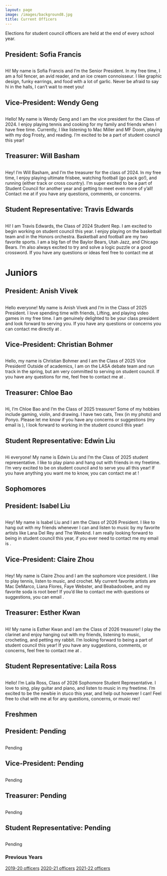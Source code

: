```yaml
---
layout: page
image: /images/background8.jpg
title: Current Officers
---
```

Elections for student council officers are held at the end of every school year.
## President: Sofia Francis
<figure style="width: 400px" class="align-center">
  <img src="{{ '/images/sofia_francis - 1.jpeg'  | absolute_url }}" alt="">
</figure>
Hi! My name is Sofia Francis and I’m the Senior President. In my free time, I am a foil fencer, an avid reader, and an ice cream connoisseur. I like graphic design, funky earrings, and food with a lot of garlic. Never be afraid to say hi in the halls, I can’t wait to meet you!

## Vice-President: Wendy Geng
<figure style="width: 400px" class="align-center">
  <img src="{{ '/images/wendy.jpeg' | absolute_url }}" alt="">
</figure>
Hello! My name is Wendy Geng and I am the vice president for the Class of 2024. I enjoy playing tennis and cooking for my family and friends when I have free time. Currently, I like listening to Mac Miller and MF Doom, playing with my dog Frosty, and reading. I’m excited to be a part of student council this year!

## Treasurer: Will Basham
<figure style="width: 350px" class="align-center">
  <img src="{{ '/images/will2022.jpeg' | absolute_url }}" alt="">
</figure>
Hey! I’m Will Basham, and I’m the treasurer for the class of 2024. In my free time, I enjoy playing ultimate frisbee, watching football (go pack go!), and running (either track or cross country). I’m super excited to be a part of Student Council for another year and getting to meet even more of y’all! Contact me at <will@willbasham.com> if you have any questions, comments, or concerns. 

## Student Representative: Travis Edwards
<figure style="width: 400px" class="align-center">
  <img src="{{ '/images/travis2022.png' | absolute_url }}" alt="">
</figure>
Hi! I am Travis Edwards, the Class of 2024 Student Rep. I am excited to begin working on student council this year. I enjoy playing on the basketball team and in the Honors orchestra. Basketball and football are my two favorite sports. I am a big fan of the Baylor Bears, Utah Jazz, and Chicago Bears. I’m also always excited to try and solve a logic puzzle or a good crossword. If you have any questions or ideas feel free to contact me at <Travispedwards@gmail.com>

# Juniors
## President: Anish Vivek
<figure style="width: 400px" class="align-center">
  <img src="{{ '/images/AnishVivek11.png' | absolute_url }}" alt="">
</figure>
Hello everyone! My name is Anish Vivek and I’m in the Class of 2025 President. I love spending time with friends, Lifting, and playing video games in my free time. I am genuinely delighted to be your class president and look forward to serving you. If you have any questions or concerns you can contact me directly at <awsmanish1@gmail.com>.

## Vice-President: Christian Bohmer
<figure style="width: 400px" class="align-center">
  <img src="{{ '/images/11Christian Bohmer.jpg' | absolute_url }}" alt="">
</figure>
Hello, my name is Christian Bohmer and I am the Class of 2025 Vice President! Outside of academics, I am on the LASA debate team and run track in the spring, but am very committed to serving on student council. If you have any questions for me, feel free to contact me at <critbohmer@gmail.com>.

## Treasurer: Chloe Bao
<figure style="width: 350px" class="align-center">
  <img src="{{ '/images/chloe2022.jpeg' | absolute_url }}" alt="">
</figure>
Hi, I’m Chloe Bao and I’m the Class of 2025 treasurer! Some of my hobbies include gaming, violin, and drawing. I have two cats, Trex (in my photo) and Ponyo. Please let me know if you have any concerns or suggestions (my email is <lovelychloebao@yahoo.com>), I look forward to working in the student council this year!

## Student Representative: Edwin Liu
<figure style="width: 400px" class="align-center">
  <img src="{{ '/images/Edwin_Liu.jpeg' | absolute_url }}" alt="">
</figure>
Hi everyone! My name is Edwin Liu and I’m the Class of 2025 student representative. I like to play piano and hang out with friends in my freetime. I’m very excited to be on student council and to serve you all this year! If you have anything you want me to know, you can contact me at <liu.edwin07@gmail.com>!

## Sophomores
## President: Isabel Liu
<figure style="width: 400px" class="align-center">
  <img src="{{ '/images/isabelliu.jpeg' | absolute_url }}" alt="">
</figure>
Hey! My name is Isabel Liu and I am the Class of 2026 President. I like to hang out with my friends whenever I can and listen to music by my favorite artists like Lana Del Rey and The Weeknd. I am really looking forward to being in student council this year, if you ever need to contact me my email is <isabelsliu08@gmail.com>.

## Vice-President: Claire Zhou
<figure style="width: 400px" class="align-center">
  <img src="{{ '/images/clairezhou.jpeg' | absolute_url }}" alt="">
</figure>
Hey! My name is Claire Zhou and I am the sophomore vice president. I like to play tennis, listen to music, and crochet. My current favorite artists are Mac DeMarco, Liana Flores, Faye Webster, and Beabadoobee, and my favorite soda is root beer! If you’d like to contact me with questions or suggestions, you can email <z.claire127@gmail.com>.

## Treasurer: Esther Kwan
<figure style="width: 350px" class="align-center">
  <img src="{{ '/images/estherkwan.jpeg' | absolute_url }}" alt="">
</figure>
Hi! My name is Esther Kwan and I am the Class of 2026 treasurer! I play the clarinet and enjoy hanging out with my friends, listening to music, crocheting, and petting my rabbit. I’m looking forward to being a part of student council this year! If you have any suggestions, comments, or concerns, feel free to contact me at <estherkwan26@gmail.com>. 

## Student Representative: Laila Ross
<figure style="width: 400px" class="align-center">
  <img src="{{ '/images/10LailaRoss.jpg' | absolute_url }}" alt="">
</figure>
Hello! I’m Laila Ross, Class of 2026 Sophomore Student Representative. I love to sing, play guitar and piano, and listen to music in my freetime. I’m excited to be the newbie in stuco this year, and help out however I can! Feel free to chat with me at <lailakr26@gmail.com> for any questions, concerns, or music rec! 

## Freshmen
## President: Pending
<figure style="width: 400px" class="align-center">
  <img src="{{ '' | absolute_url }}" alt="">
</figure>
Pending

## Vice-President: Pending
<figure style="width: 400px" class="align-center">
  <img src="{{ ' | absolute_url }}" alt="">
</figure>
Pending

## Treasurer: Pending
<figure style="width: 350px" class="align-center">
  <img src="{{ '' | absolute_url }}" alt="">
</figure>
Pending

## Student Representative: Pending
<figure style="width: 400px" class="align-center">
  <img src="{{ '' | absolute_url }}" alt="">
</figure>
Pending

### Previous Years
[2019-20 officers](https://lasastuco.org/Current-Officers/2019-20-Officers/)
[2020-21 officers](https://lasastuco.org/Current-Officers/2020-21-Officers/)
[2021-22 officers](https://lasastuco.org/Current-Officers/2021-22-Officers/)